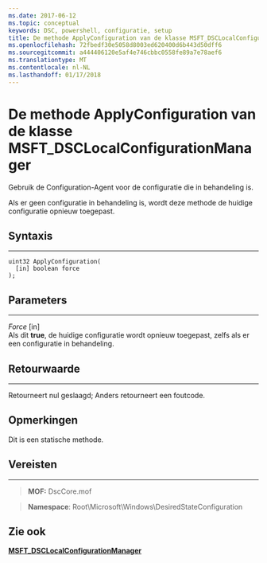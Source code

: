 ```yaml
---
ms.date: 2017-06-12
ms.topic: conceptual
keywords: DSC, powershell, configuratie, setup
title: De methode ApplyConfiguration van de klasse MSFT_DSCLocalConfigurationManager
ms.openlocfilehash: 72fbedf30e5058d8003ed620400d6b443d50dff6
ms.sourcegitcommit: a444406120e5af4e746cbbc0558fe89a7e78aef6
ms.translationtype: MT
ms.contentlocale: nl-NL
ms.lasthandoff: 01/17/2018
---
```

# <a name="applyconfiguration-method-of-the-msftdsclocalconfigurationmanager-class"></a>De methode ApplyConfiguration van de klasse MSFT_DSCLocalConfigurationManager

Gebruik de Configuration-Agent voor de configuratie die in behandeling is. 

Als er geen configuratie in behandeling is, wordt deze methode de huidige configuratie opnieuw toegepast.


## <a name="syntax"></a>Syntaxis
------

```mof
uint32 ApplyConfiguration(
  [in] boolean force
);
```

## <a name="parameters"></a>Parameters
----------

*Force* \[in\]  
Als dit **true**, de huidige configuratie wordt opnieuw toegepast, zelfs als er een configuratie in behandeling.

## <a name="return-value"></a>Retourwaarde
------------

Retourneert nul geslaagd; Anders retourneert een foutcode.

## <a name="remarks"></a>Opmerkingen

Dit is een statische methode.

## <a name="requirements"></a>Vereisten
------------
>**MOF:** DscCore.mof

>**Namespace**: Root\Microsoft\Windows\DesiredStateConfiguration


## <a name="see-also"></a>Zie ook


[**MSFT_DSCLocalConfigurationManager**](msft-dsclocalconfigurationmanager.md)

 

 



